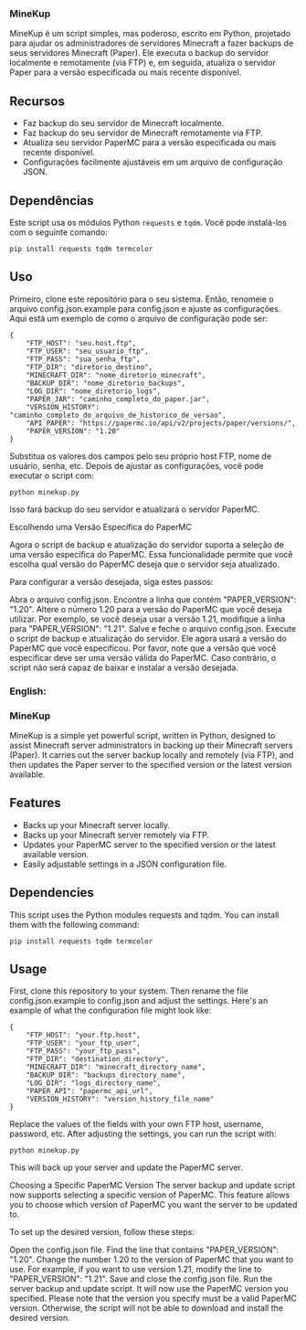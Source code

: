 ### MineKup

MineKup é um script simples, mas poderoso, escrito em Python, projetado para ajudar os administradores de servidores Minecraft a fazer backups de seus servidores Minecraft (Paper). Ele executa o backup do servidor localmente e remotamente (via FTP) e, em seguida, atualiza o servidor Paper para a versão especificada ou mais recente disponível.

## Recursos

- Faz backup do seu servidor de Minecraft localmente.
- Faz backup do seu servidor de Minecraft remotamente via FTP.
- Atualiza seu servidor PaperMC para a versão especificada ou mais recente disponível.
- Configurações facilmente ajustáveis em um arquivo de configuração JSON.

## Dependências

Este script usa os módulos Python `requests` e `tqdm`. Você pode instalá-los com o seguinte comando:

```shell
pip install requests tqdm termcolor
```
## Uso

Primeiro, clone este repositório para o seu sistema.
Então, renomeie o arquivo config.json.example para config.json e ajuste as configurações. Aqui está um exemplo de como o arquivo de configuração pode ser:

```shell
{
    "FTP_HOST": "seu.host.ftp",
    "FTP_USER": "seu_usuario_ftp",
    "FTP_PASS": "sua_senha_ftp",
    "FTP_DIR": "diretorio_destino",
    "MINECRAFT_DIR": "nome_diretorio_minecraft",
    "BACKUP_DIR": "nome_diretorio_backups",
    "LOG_DIR": "nome_diretorio_logs",
    "PAPER_JAR": "caminho_completo_do_paper.jar",
    "VERSION_HISTORY": "caminho_completo_do_arquivo_de_historico_de_versao",
    "API_PAPER": "https://papermc.io/api/v2/projects/paper/versions/",
    "PAPER_VERSION": "1.20"
}

```

Substitua os valores dos campos pelo seu próprio host FTP, nome de usuário, senha, etc. Depois de ajustar as configurações, você pode executar o script com:

```shell
python minekup.py
```
Isso fará backup do seu servidor e atualizará o servidor PaperMC.

Escolhendo uma Versão Específica do PaperMC

Agora o script de backup e atualização do servidor suporta a seleção de uma versão específica do PaperMC. Essa funcionalidade permite que você escolha qual versão do PaperMC deseja que o servidor seja atualizado.

Para configurar a versão desejada, siga estes passos:

Abra o arquivo config.json.
Encontre a linha que contém "PAPER_VERSION": "1.20".
Altere o número 1.20 para a versão do PaperMC que você deseja utilizar. Por exemplo, se você deseja usar a versão 1.21, modifique a linha para "PAPER_VERSION": "1.21".
Salve e feche o arquivo config.json.
Execute o script de backup e atualização do servidor. Ele agora usará a versão do PaperMC que você especificou.
Por favor, note que a versão que você especificar deve ser uma versão válida do PaperMC. Caso contrário, o script não será capaz de baixar e instalar a versão desejada.

### English:

### MineKup

MineKup is a simple yet powerful script, written in Python, designed to assist Minecraft server administrators in backing up their Minecraft servers (Paper). It carries out the server backup locally and remotely (via FTP), and then updates the Paper server to the specified version or the latest version available.

## Features
- Backs up your Minecraft server locally.
- Backs up your Minecraft server remotely via FTP.
- Updates your PaperMC server to the specified version or the latest available version.
- Easily adjustable settings in a JSON configuration file.


## Dependencies

This script uses the Python modules requests and tqdm. You can install them with the following command:

```shell
pip install requests tqdm termcolor
```

## Usage

First, clone this repository to your system.
Then rename the file config.json.example to config.json and adjust the settings. Here's an example of what the configuration file might look like:

```shell
{
    "FTP_HOST": "your.ftp.host",
    "FTP_USER": "your_ftp_user",
    "FTP_PASS": "your_ftp_pass",
    "FTP_DIR": "destination_directory",
    "MINECRAFT_DIR": "minecraft_directory_name",
    "BACKUP_DIR": "backups_directory_name",
    "LOG_DIR": "logs_directory_name",
    "PAPER_API": "papermc_api_url",
    "VERSION_HISTORY": "version_history_file_name"
}
```
Replace the values of the fields with your own FTP host, username, password, etc. After adjusting the settings, you can run the script with:

```shell
python minekup.py
```
This will back up your server and update the PaperMC server.

Choosing a Specific PaperMC Version
The server backup and update script now supports selecting a specific version of PaperMC. This feature allows you to choose which version of PaperMC you want the server to be updated to.

To set up the desired version, follow these steps:

Open the config.json file.
Find the line that contains "PAPER_VERSION": "1.20".
Change the number 1.20 to the version of PaperMC that you want to use. For example, if you want to use version 1.21, modify the line to "PAPER_VERSION": "1.21".
Save and close the config.json file.
Run the server backup and update script. It will now use the PaperMC version you specified.
Please note that the version you specify must be a valid PaperMC version. Otherwise, the script will not be able to download and install the desired version.

